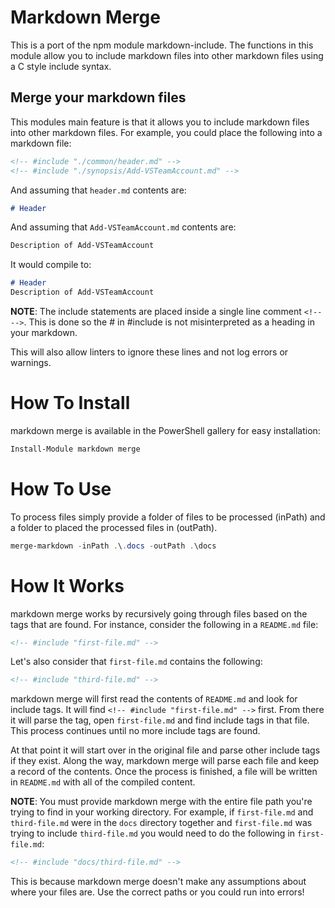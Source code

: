 # Markdown Merge

This is a port of the npm module markdown-include. The functions in this module allow you to include markdown files into other markdown files using a C style include syntax.

## Merge your markdown files

This modules main feature is that it allows you to include markdown files into other markdown files.  For example, you could place the following into a markdown file:

```Markdown
<!-- #include "./common/header.md" -->
<!-- #include "./synopsis/Add-VSTeamAccount.md" -->
```

And assuming that `header.md` contents are:

```Markdown
# Header
```

And assuming that `Add-VSTeamAccount.md` contents are: 

```Markdown
Description of Add-VSTeamAccount
``` 

It would compile to:

```Markdown
# Header
Description of Add-VSTeamAccount
```

**NOTE**: The include statements are placed inside a single line comment ```<!-- -->```. This is done so the # in #include is not misinterpreted as a heading in your markdown.

This will also allow linters to ignore these lines and not log errors or warnings.

# How To Install

markdown merge is available in the PowerShell gallery for easy installation:

```PowerShell
Install-Module markdown merge
```

# How To Use

To process files simply provide a folder of files to be processed (inPath) and a folder to placed the processed files in (outPath). 

```PowerShell
merge-markdown -inPath .\.docs -outPath .\docs
```

# How It Works

markdown merge works by recursively going through files based on the tags that are found.  For instance, consider the following in a `README.md` file:

```Markdown
<!-- #include "first-file.md" -->
```

Let's also consider that `first-file.md` contains the following:

```Markdown
<!-- #include "third-file.md" -->
```

markdown merge will first read the contents of `README.md` and look for include tags.  It will find `<!-- #include "first-file.md" -->` first.  From there it will parse the tag, open `first-file.md` and find include tags in that file.  This process continues until no more include tags are found.  

At that point it will start over in the original file and parse other include tags if they exist.  Along the way, markdown merge will parse each file and keep a record of the contents.  Once the process is finished, a file will be written in `README.md` with all of the compiled content.


**NOTE**:  You must provide markdown merge with the entire file path you're trying to find in your working directory.  For example, if `first-file.md` and `third-file.md` were in the `docs` directory together and `first-file.md` was trying to include `third-file.md` you would need to do the following in `first-file.md`:

```Markdown
<!-- #include "docs/third-file.md" -->
```

This is because markdown merge doesn't make any assumptions about where your files are.  Use the correct paths or you could run into errors!
